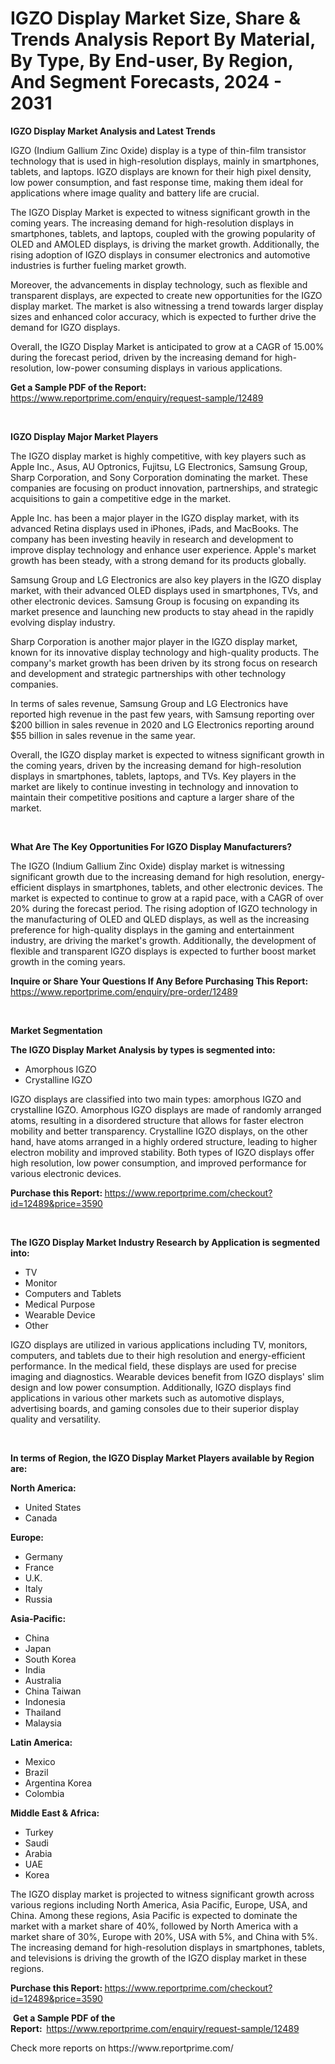 <p><h1>IGZO Display Market Size, Share & Trends Analysis Report By Material, By Type, By End-user, By Region, And Segment Forecasts, 2024 - 2031</h1></p><p><strong>IGZO Display Market Analysis and Latest Trends</strong></p>
<p><p>IGZO (Indium Gallium Zinc Oxide) display is a type of thin-film transistor technology that is used in high-resolution displays, mainly in smartphones, tablets, and laptops. IGZO displays are known for their high pixel density, low power consumption, and fast response time, making them ideal for applications where image quality and battery life are crucial.</p><p>The IGZO Display Market is expected to witness significant growth in the coming years. The increasing demand for high-resolution displays in smartphones, tablets, and laptops, coupled with the growing popularity of OLED and AMOLED displays, is driving the market growth. Additionally, the rising adoption of IGZO displays in consumer electronics and automotive industries is further fueling market growth.</p><p>Moreover, the advancements in display technology, such as flexible and transparent displays, are expected to create new opportunities for the IGZO display market. The market is also witnessing a trend towards larger display sizes and enhanced color accuracy, which is expected to further drive the demand for IGZO displays.</p><p>Overall, the IGZO Display Market is anticipated to grow at a CAGR of 15.00% during the forecast period, driven by the increasing demand for high-resolution, low-power consuming displays in various applications.</p></p>
<p><strong>Get a Sample PDF of the Report:&nbsp;</strong> <a href="https://www.reportprime.com/enquiry/request-sample/12489">https://www.reportprime.com/enquiry/request-sample/12489</a></p>
<p>&nbsp;</p>
<p><strong>IGZO Display Major Market Players</strong></p>
<p><p>The IGZO display market is highly competitive, with key players such as Apple Inc., Asus, AU Optronics, Fujitsu, LG Electronics, Samsung Group, Sharp Corporation, and Sony Corporation dominating the market. These companies are focusing on product innovation, partnerships, and strategic acquisitions to gain a competitive edge in the market.</p><p>Apple Inc. has been a major player in the IGZO display market, with its advanced Retina displays used in iPhones, iPads, and MacBooks. The company has been investing heavily in research and development to improve display technology and enhance user experience. Apple's market growth has been steady, with a strong demand for its products globally.</p><p>Samsung Group and LG Electronics are also key players in the IGZO display market, with their advanced OLED displays used in smartphones, TVs, and other electronic devices. Samsung Group is focusing on expanding its market presence and launching new products to stay ahead in the rapidly evolving display industry.</p><p>Sharp Corporation is another major player in the IGZO display market, known for its innovative display technology and high-quality products. The company's market growth has been driven by its strong focus on research and development and strategic partnerships with other technology companies.</p><p>In terms of sales revenue, Samsung Group and LG Electronics have reported high revenue in the past few years, with Samsung reporting over $200 billion in sales revenue in 2020 and LG Electronics reporting around $55 billion in sales revenue in the same year.</p><p>Overall, the IGZO display market is expected to witness significant growth in the coming years, driven by the increasing demand for high-resolution displays in smartphones, tablets, laptops, and TVs. Key players in the market are likely to continue investing in technology and innovation to maintain their competitive positions and capture a larger share of the market.</p></p>
<p>&nbsp;</p>
<p><strong>What Are The Key Opportunities For IGZO Display Manufacturers?</strong></p>
<p><p>The IGZO (Indium Gallium Zinc Oxide) display market is witnessing significant growth due to the increasing demand for high resolution, energy-efficient displays in smartphones, tablets, and other electronic devices. The market is expected to continue to grow at a rapid pace, with a CAGR of over 20% during the forecast period. The rising adoption of IGZO technology in the manufacturing of OLED and QLED displays, as well as the increasing preference for high-quality displays in the gaming and entertainment industry, are driving the market's growth. Additionally, the development of flexible and transparent IGZO displays is expected to further boost market growth in the coming years.</p></p>
<p><strong>Inquire or Share Your Questions If Any Before Purchasing This Report:</strong> <a href="https://www.reportprime.com/enquiry/pre-order/12489">https://www.reportprime.com/enquiry/pre-order/12489</a></p>
<p>&nbsp;</p>
<p><strong>Market Segmentation</strong></p>
<p><strong>The IGZO Display Market Analysis by types is segmented into:</strong></p>
<p><ul><li>Amorphous IGZO</li><li>Crystalline IGZO</li></ul></p>
<p><p>IGZO displays are classified into two main types: amorphous IGZO and crystalline IGZO. Amorphous IGZO displays are made of randomly arranged atoms, resulting in a disordered structure that allows for faster electron mobility and better transparency. Crystalline IGZO displays, on the other hand, have atoms arranged in a highly ordered structure, leading to higher electron mobility and improved stability. Both types of IGZO displays offer high resolution, low power consumption, and improved performance for various electronic devices.</p></p>
<p><strong>Purchase this Report:&nbsp;</strong><a href="https://www.reportprime.com/checkout?id=12489&price=3590">https://www.reportprime.com/checkout?id=12489&price=3590</a></p>
<p>&nbsp;</p>
<p><strong>The IGZO Display Market Industry Research by Application is segmented into:</strong></p>
<p><ul><li>TV</li><li>Monitor</li><li>Computers and Tablets</li><li>Medical Purpose</li><li>Wearable Device</li><li>Other</li></ul></p>
<p><p>IGZO displays are utilized in various applications including TV, monitors, computers, and tablets due to their high resolution and energy-efficient performance. In the medical field, these displays are used for precise imaging and diagnostics. Wearable devices benefit from IGZO displays' slim design and low power consumption. Additionally, IGZO displays find applications in various other markets such as automotive displays, advertising boards, and gaming consoles due to their superior display quality and versatility.</p></p>
<p>&nbsp;</p>
<p><strong>In terms of Region, the IGZO Display Market Players available by Region are:</strong></p>
<p>
    <p> <strong> North America: </strong>
        <ul>
            <li>United States</li>
            <li>Canada</li>
        </ul>
        </p> 
    <p> <strong> Europe: </strong>
        <ul>
            <li>Germany</li>
            <li>France</li>
            <li>U.K.</li>
            <li>Italy</li>
            <li>Russia</li>
        </ul>
        </p> 
    <p> <strong> Asia-Pacific: </strong>
        <ul>
            <li>China</li>
            <li>Japan</li>
            <li>South Korea</li>
            <li>India</li>
            <li>Australia</li>
            <li>China Taiwan</li>
            <li>Indonesia</li>
            <li>Thailand</li>
            <li>Malaysia</li>
        </ul>
        </p> 
    <p> <strong> Latin America: </strong>
        <ul>
            <li>Mexico</li>
            <li>Brazil</li>
            <li>Argentina Korea</li>
            <li>Colombia</li>
        </ul>
        </p> 
    <p> <strong> Middle East & Africa: </strong>
        <ul>
            <li>Turkey</li>
            <li>Saudi</li>
            <li>Arabia</li>
            <li>UAE</li>
            <li>Korea</li>
        </ul>
    </p>
    </p>
<p><p>The IGZO display market is projected to witness significant growth across various regions including North America, Asia Pacific, Europe, USA, and China. Among these regions, Asia Pacific is expected to dominate the market with a market share of 40%, followed by North America with a market share of 30%, Europe with 20%, USA with 5%, and China with 5%. The increasing demand for high-resolution displays in smartphones, tablets, and televisions is driving the growth of the IGZO display market in these regions.</p></p>
<p><strong>Purchase this Report: </strong><a href="https://www.reportprime.com/checkout?id=12489&price=3590">https://www.reportprime.com/checkout?id=12489&price=3590</a></p>
<p>&nbsp;<strong>Get a Sample PDF of the Report:&nbsp;&nbsp;</strong><a href="https://www.reportprime.com/enquiry/request-sample/12489">https://www.reportprime.com/enquiry/request-sample/12489</a></p>
<p><strong></strong></p>
<p>Check more reports on https://www.reportprime.com/</p>